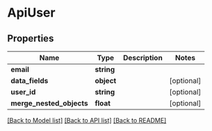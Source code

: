 # ApiUser

## Properties
Name | Type | Description | Notes
------------ | ------------- | ------------- | -------------
**email** | **string** |  | 
**data_fields** | **object** |  | [optional] 
**user_id** | **string** |  | [optional] 
**merge_nested_objects** | **float** |  | [optional] 

[[Back to Model list]](../../README.md#documentation-for-models) [[Back to API list]](../../README.md#documentation-for-api-endpoints) [[Back to README]](../../README.md)

